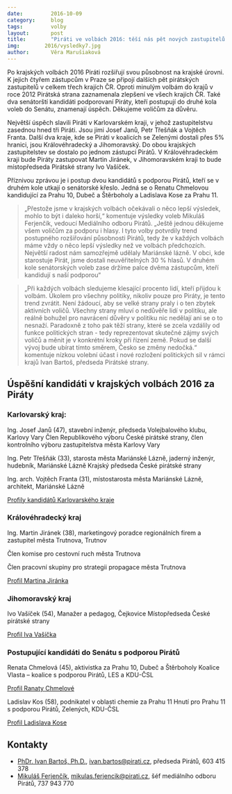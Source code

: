 ```yaml
---
date:         2016-10-09
category:     blog
tags:         volby
layout:       post
title:        "Piráti ve volbách 2016: těší nás pět nových zastupitelů v krajích a dva senátorští kandidáti v druhém kole." 
img:        2016/vysledky7.jpg
author:       Věra Marušiaková
---
```


Po krajských volbách 2016 Piráti rozšiřují svou působnost na krajské úrovni. K jejich čtyřem zástupcům v Praze se připojí dalších pět pirátských zastupitelů v celkem třech krajích ČR. Oproti minulým volbám do krajů v roce 2012 Pirátská strana zaznamenala zlepšení ve všech krajích ČR. Také dva senátorští kandidáti podporovaní Piráty, kteří postupují do druhé kola voleb do Senátu, znamenají úspěch. Děkujeme voličům za důvěru.

Největší úspěch slavili Piráti v Karlovarském kraji, v jehož zastupitelstvu zasednou hned tři Piráti. Jsou jimi Josef Janů, Petr Třešňák a Vojtěch Franta. Další dva kraje, kde se Piráti v koalicích se Zelenými dostali přes 5% hranici, jsou Královéhradecký a Jihomoravský. Do obou krajských zastupitelstev se dostalo po jednom zástupci Pirátů. V Královéhradeckém kraji bude Piráty zastupovat Martin Jiránek, v Jihomoravském kraji to bude místopředseda Pirátské strany Ivo Vašíček.

Příznivou zprávou je i postup dvou kandidátů s podporou Pirátů, kteří se v druhém kole utkají o senátorské křeslo. Jedná se o Renatu Chmelovou kandidující za Prahu 10, Dubeč a Štěrboholy a Ladislava Kose za Prahu 11.

> „Přestože jsme v krajských volbách očekávali o něco lepší výsledek, mohlo to být i daleko horší,“ komentuje výsledky voleb Mikuláš Ferjenčík, vedoucí Mediálního odboru Pirátů. „Ještě jednou děkujeme všem voličům za podporu i hlasy. I tyto volby potvrdily trend postupného rozšiřování působnosti Pirátů, tedy že v každých volbách máme vždy o něco lepší výsledky než ve volbách předchozích. Největší radost nám samozřejmě udělaly Mariánské lázně. V obci, kde starostuje Pirát, jsme dostali neuvěřitelných 30 % hlasů. V druhém kole senátorských voleb zase držíme palce dvěma zástupcům, kteří kandidují s naší podporou“

> „Při každých volbách sledujeme klesající procento lidí, kteří přijdou k volbám. Úkolem pro všechny politiky, nikoliv pouze pro Piráty, je tento trend zvrátit. Není žádoucí, aby se velké strany praly i o ten zbytek aktivních voličů. Všechny strany mluví o nedůvěře lidí v politiku, ale reálně bohužel pro navrácení důvěry v politiku nic nedělají ani se o to nesnaží. Paradoxně z toho pak těží strany, které se zcela vzdálily od funkce politických stran - tedy reprezentovat skutečné zájmy svých voličů a měnit je v konkrétní kroky při řízení země. Pokud se další vývoj bude ubírat tímto směrem, Česko se změny nedočká.“ komentuje nízkou volební účast i nové rozložení politických sil v rámci krajů Ivan Bartoš, předseda Pirátské strany.

## Úspěšní kandidáti v krajských volbách 2016 za Piráty

### Karlovarský kraj:

Ing. Josef Janů (47), stavební inženýr, předseda Volejbalového klubu, Karlovy Vary
Člen Republikového výboru České pirátské strany, člen kontrolního výboru zastupitelstva města Karlovy Vary

Ing. Petr Třešňák (33), starosta města Mariánské Lázně, jaderný inženýr, hudebník, Mariánské Lázně
Krajský předseda České pirátské strany

Ing. arch. Vojtěch Franta (31), místostarosta města Mariánské Lázně, architekt, Mariánské Lázně

[Profily kandidátů Karlovarského kraje](http://piratikvk.cz/)

### Královéhradecký kraj

Ing. Martin Jiránek (38), marketingový poradce regionálních firem a zastupitel města Trutnova, Trutnov

Člen komise pro cestovní ruch města Trutnova

Člen pracovní skupiny pro strategii propagace města Trutnova

[Profil Martina Jiránka](http://www.piratiazeleni.cz/kandidati/martin_jiranek)

### Jihomoravský kraj

Ivo Vašíček (54), Manažer a pedagog, Čejkovice
Místopředseda České pirátské strany

[Profil Iva Vašíčka](http://www.zeleniapiratijmk.cz/vasicek/)

### Postupující kandidáti do Senátu s podporou Pirátů

Renata Chmelová (45), aktivistka za Prahu 10, Dubeč a Štěrboholy Koalice Vlasta – koalice s podporou Pirátů, LES a KDU-ČSL

[Profil Ranaty Chmelové](http://www.renatachmelova.cz/)

Ladislav Kos (58), podnikatel v oblasti chemie za Prahu 11 Hnutí pro Prahu 11 s podporou Pirátů, Zelených, KDU-ČSL

[Profil Ladislava Kose](http://www.kosdosenatu.cz/)

## Kontakty

* [PhDr. Ivan Bartoš, Ph.D.](https://www.pirati.cz/lide/ivan_bartos), [ivan.bartos@pirati.cz](mailto:ivan.bartos@pirati.cz), předseda Pirátů, 603 415 378
* [Mikuláš Ferjenčík](https://www.pirati.cz/lide/mikulas_ferjencik), [mikulas.ferjencik@pirati.cz](mailto:mikulas.ferjencik@pirati.cz), šéf mediálního odboru Pirátů, 737 943 770
